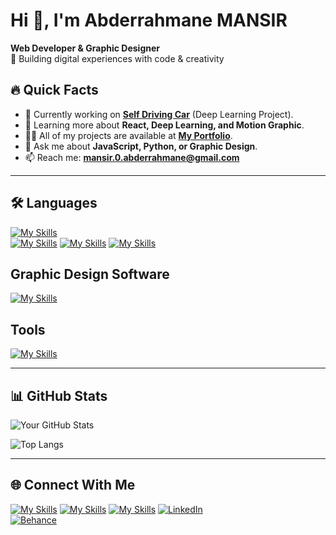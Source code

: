 # Hi 👋, I'm Abderrahmane MANSIR  
**Web Developer & Graphic Designer**  
🚀 Building digital experiences with code & creativity  

## 🔥 Quick Facts  
- 🔭 Currently working on **[Self Driving Car](https://github.com/yourusername/project)** (Deep Learning Project).  
- 🌱 Learning more about **React, Deep Learning, and Motion Graphic**.  
- 👨‍💻 All of my projects are available at **[My Portfolio](https://yourportfolio.link)**.  
- 💬 Ask me about **JavaScript, Python, or Graphic Design**.  
- 📫 Reach me: **mansir.0.abderrahmane@gmail.com**  

---

## 🛠️ Languages  
[![My Skills](https://skillicons.dev/icons?i=html,css,js,react,nodejs,bootstrap,php&perline=3)](https://skillicons.dev)<br/>
[![My Skills](https://skillicons.dev/icons?i=python,scikit-learn,tensorflow&perline=6)](https://skillicons.dev)
[![My Skills](https://skillicons.dev/icons?i=mysql,firebase&perline=4)](https://skillicons.dev)
[![My Skills](https://skillicons.dev/icons?i=c,sql,java&perline=8)](https://skillicons.dev)


## Graphic Design Software
[![My Skills](https://skillicons.dev/icons?i=ae,pr,ps,ai,blender,figma&perline=4)](https://skillicons.dev)

## Tools

[![My Skills](https://skillicons.dev/icons?i=vite,git,vscode&perline=8)](https://skillicons.dev)

---
## 📊 GitHub Stats
![Your GitHub Stats](https://github-readme-stats.vercel.app/api?username=yourusername&show_icons=true&theme=dark)  

![Top Langs](https://github-readme-stats.vercel.app/api/top-langs/?username=yourusername&layout=compact&theme=dark)  

---

## 🌐 Connect With Me
[![My Skills](https://skillicons.dev/icons?i=gmail)](https://skillicons.dev)
[![My Skills](https://skillicons.dev/icons?i=github,gmail)](https://skillicons.dev)
[![My Skills](https://skillicons.dev/icons?i=linkedin)](https://skillicons.dev)
[![LinkedIn](https://img.shields.io/badge/LinkedIn-0077B5?style=for-the-badge&logo=linkedin&logoColor=white)](https://linkedin.com/in/abderrahmane-mansir)  
[![Behance](https://img.shields.io/badge/Behance-1769FF?style=for-the-badge&logo=behance&logoColor=white)](https://behance.net/abderramansir)  





